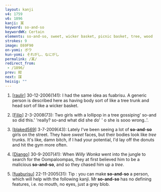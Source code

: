 ```yaml
---
layout: kanji
v4: 1759
v6: 1896
kanji: 某
keyword: so-and-so
keywordWK: Certain
elements: so-and-so, sweet, wicker basket, picnic basket, tree, wood
strokes: 9
image: E69F90
on-yomi: ボウ
kun-yomi: それがし、なにがし
permalink: /某/
redirect_from:
 - /1896/
prev: 紺
next: 謀
heisig: ""
---
```


1) [<a href="http://kanji.koohii.com/profile/raulir">raulir</a>] 30-12-2006(141): I had the same idea as fuabrisu. A generic person is described here as having body sort of like a tree trunk and head sort of like a wicker basket.

2) [<a href="http://kanji.koohii.com/profile/Filip">Filip</a>] 2-3-2008(73): Two girls with a lollipop in a tree gossiping&#039; so-and so did this.&#039; &#039;really? so-and what did she do&#039; &#039; o she is sooo wrong..&#039;.

3) [<a href="http://kanji.koohii.com/profile/blaked569">blaked569</a>] 3-7-2009(43): Lately I&#039;ve been seeing a lot of<strong> so-and-so</strong> girls on the street. They have <em>sweet</em> faces, but their bodies look like <em>tree</em> trunks. It&#039;s like, damn bitch, if I had your potential, I&#039;d lay off the donuts and hit the gym more often.

4) [<a href="http://kanji.koohii.com/profile/Django">Django</a>] 30-9-2007(41): When <em>Willy Wonka</em> went into the jungle to search for the Oompaloompas, they at first believed him to be a malicious<strong> so-and-so</strong>, and so they chased him up a <em>tree</em>.

5) [<a href="http://kanji.koohii.com/profile/fuaburisu">fuaburisu</a>] 22-11-2005(31): Tip : you can make<strong> so-and-so</strong> a person, which will help with the following kanji. Mr<strong> so-and-so</strong> has no defining features, i.e. no mouth, no eyes, just a grey blob.

